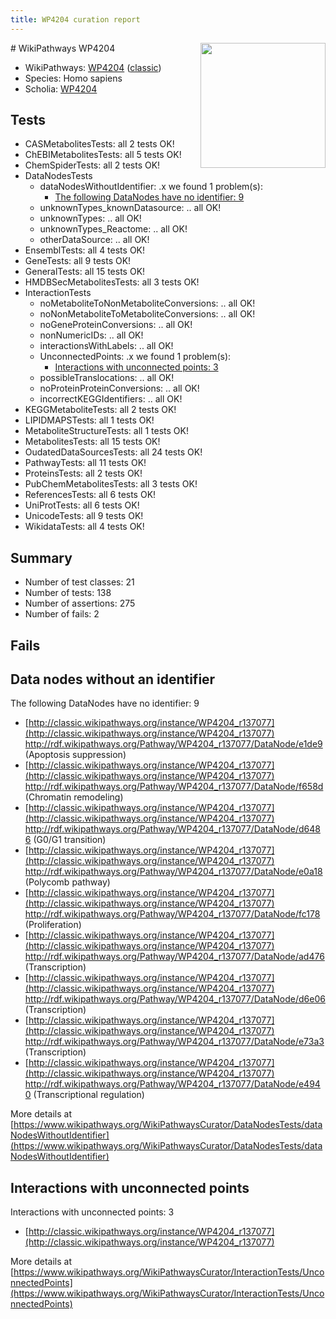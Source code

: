 ```yaml
---
title: WP4204 curation report
---
```


<img style="float: right; width: 200px" src="https://upload.wikimedia.org/wikipedia/commons/thumb/8/83/Wplogo_with_text_500.png/640px-Wplogo_with_text_500.png" />
# WikiPathways WP4204

* WikiPathways: [WP4204](https://wikipathways.org/pathways/WP4204) ([classic](https://classic.wikipathways.org/instance/WP4204))
* Species: Homo sapiens
* Scholia: [WP4204](https://scholia.toolforge.org/wikipathways/WP4204)
## Tests
* CASMetabolitesTests: all 2 tests OK!
* ChEBIMetabolitesTests: all 5 tests OK!
* ChemSpiderTests: all 2 tests OK!
* DataNodesTests
    * dataNodesWithoutIdentifier: .x we found 1 problem(s):
        * [The following DataNodes have no identifier: 9](#d2d32fa8)
    * unknownTypes_knownDatasource: .. all OK!
    * unknownTypes: .. all OK!
    * unknownTypes_Reactome: .. all OK!
    * otherDataSource: .. all OK!
* EnsemblTests: all 4 tests OK!
* GeneTests: all 9 tests OK!
* GeneralTests: all 15 tests OK!
* HMDBSecMetabolitesTests: all 3 tests OK!
* InteractionTests
    * noMetaboliteToNonMetaboliteConversions: .. all OK!
    * noNonMetaboliteToMetaboliteConversions: .. all OK!
    * noGeneProteinConversions: .. all OK!
    * nonNumericIDs: .. all OK!
    * interactionsWithLabels: .. all OK!
    * UnconnectedPoints: .x we found 1 problem(s):
        * [Interactions with unconnected points: 3](#35a61adb)
    * possibleTranslocations: .. all OK!
    * noProteinProteinConversions: .. all OK!
    * incorrectKEGGIdentifiers: .. all OK!
* KEGGMetaboliteTests: all 2 tests OK!
* LIPIDMAPSTests: all 1 tests OK!
* MetaboliteStructureTests: all 1 tests OK!
* MetabolitesTests: all 15 tests OK!
* OudatedDataSourcesTests: all 24 tests OK!
* PathwayTests: all 11 tests OK!
* ProteinsTests: all 2 tests OK!
* PubChemMetabolitesTests: all 3 tests OK!
* ReferencesTests: all 6 tests OK!
* UniProtTests: all 6 tests OK!
* UnicodeTests: all 9 tests OK!
* WikidataTests: all 4 tests OK!


## Summary

* Number of test classes: 21
* Number of tests: 138
* Number of assertions: 275
* Number of fails: 2

## Fails

<a name="d2d32fa8" />

## Data nodes without an identifier

The following DataNodes have no identifier: 9

* [http://classic.wikipathways.org/instance/WP4204_r137077](http://classic.wikipathways.org/instance/WP4204_r137077) http://rdf.wikipathways.org/Pathway/WP4204_r137077/DataNode/e1de9 (Apoptosis suppression)
* [http://classic.wikipathways.org/instance/WP4204_r137077](http://classic.wikipathways.org/instance/WP4204_r137077) http://rdf.wikipathways.org/Pathway/WP4204_r137077/DataNode/f658d (Chromatin remodeling)
* [http://classic.wikipathways.org/instance/WP4204_r137077](http://classic.wikipathways.org/instance/WP4204_r137077) http://rdf.wikipathways.org/Pathway/WP4204_r137077/DataNode/d6486 (G0/G1 transition)
* [http://classic.wikipathways.org/instance/WP4204_r137077](http://classic.wikipathways.org/instance/WP4204_r137077) http://rdf.wikipathways.org/Pathway/WP4204_r137077/DataNode/e0a18 (Polycomb pathway)
* [http://classic.wikipathways.org/instance/WP4204_r137077](http://classic.wikipathways.org/instance/WP4204_r137077) http://rdf.wikipathways.org/Pathway/WP4204_r137077/DataNode/fc178 (Proliferation)
* [http://classic.wikipathways.org/instance/WP4204_r137077](http://classic.wikipathways.org/instance/WP4204_r137077) http://rdf.wikipathways.org/Pathway/WP4204_r137077/DataNode/ad476 (Transcription)
* [http://classic.wikipathways.org/instance/WP4204_r137077](http://classic.wikipathways.org/instance/WP4204_r137077) http://rdf.wikipathways.org/Pathway/WP4204_r137077/DataNode/d6e06 (Transcription)
* [http://classic.wikipathways.org/instance/WP4204_r137077](http://classic.wikipathways.org/instance/WP4204_r137077) http://rdf.wikipathways.org/Pathway/WP4204_r137077/DataNode/e73a3 (Transcription)
* [http://classic.wikipathways.org/instance/WP4204_r137077](http://classic.wikipathways.org/instance/WP4204_r137077) http://rdf.wikipathways.org/Pathway/WP4204_r137077/DataNode/e4940 (Transcriptional regulation)


More details at [https://www.wikipathways.org/WikiPathwaysCurator/DataNodesTests/dataNodesWithoutIdentifier](https://www.wikipathways.org/WikiPathwaysCurator/DataNodesTests/dataNodesWithoutIdentifier)

<a name="35a61adb" />

## Interactions with unconnected points

Interactions with unconnected points: 3

* [http://classic.wikipathways.org/instance/WP4204_r137077](http://classic.wikipathways.org/instance/WP4204_r137077)


More details at [https://www.wikipathways.org/WikiPathwaysCurator/InteractionTests/UnconnectedPoints](https://www.wikipathways.org/WikiPathwaysCurator/InteractionTests/UnconnectedPoints)

